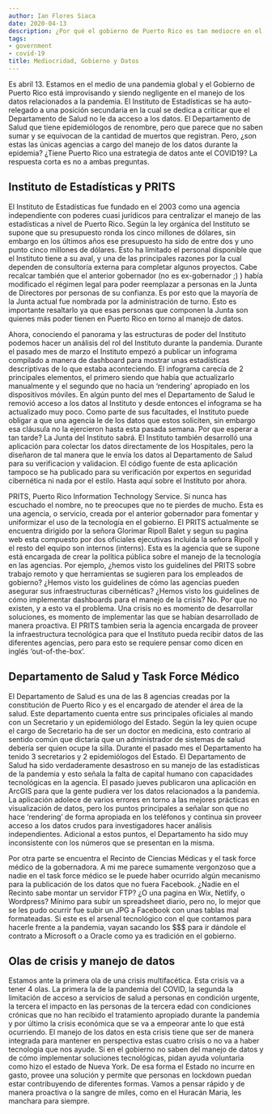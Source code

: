 ```yaml
---
author: Ian Flores Siaca
date: 2020-04-13
description: ¿Por qué el gobierno de Puerto Rico es tan mediocre en el manejo de los datos?
tags:
- government
- covid-19
title: Mediocridad, Gobierno y Datos
---
```


Es abril 13. Estamos en el medio de una pandemia global y el Gobierno de Puerto Rico está improvisando y siendo negligente en el manejo de los datos relacionados a la pandemia. El Instituto de Estadísticas se ha auto-relegado a una posición secundaria en la cual se dedica a criticar que el Departamento de Salud no le da acceso a los datos. El Departamento de Salud que tiene epidemiólogos de renombre, pero que parece que no saben sumar y se equivocan de la cantidad de muertos que registran. Pero, ¿son estas las únicas agencias a cargo del manejo de los datos durante la epidemia? ¿Tiene Puerto Rico una estrategia de datos ante el COVID19? La respuesta corta es no a ambas preguntas. 

## Instituto de Estadísticas y PRITS

El Instituto de Estadísticas fue fundado en el 2003 como una agencia independiente con poderes cuasi jurídicos para centralizar el manejo de las estadísticas a nivel de Puerto Rico. Según la ley orgánica del Instituto se supone que su presupuesto ronda los cinco millones de dólares, sin embargo en los últimos años ese presupuesto ha sido de entre dos y uno punto cinco millones de dólares. Esto ha limitado el personal disponible que el Instituto tiene a su aval, y una de las principales razones por la cual dependen de consultoría externa para completar algunos proyectos. Cabe recalcar también que el anterior gobernador (no es ex-gobernador ;) ) había modificado el régimen legal para poder reemplazar a personas en la Junta de Directores por personas de su confianza. Es por esto que la mayoría de la Junta actual fue nombrada por la administración de turno. Esto es importante resaltarlo ya que esas personas que componen la Junta son quienes más poder tienen en Puerto Rico en torno al manejo de datos.

Ahora, conociendo el panorama y las estructuras de poder del Instituto podemos hacer un análisis del rol del Instituto durante la pandemia. Durante el pasado mes de marzo el Instituto empezó a publicar un infograma compilado a manera de dashboard para mostrar unas estadísticas descriptivas de lo que estaba aconteciendo. El infograma carecía de 2 principales elementos, el primero siendo que había que actualizarlo manualmente y el segundo que no hacia un ‘rendering’ apropiado en los dispositivos móviles. En algún punto del mes el Departamento de Salud le removió acceso a los datos al Instituto y desde entonces el infograma se ha actualizado muy poco. Como parte de sus facultades, el Instituto puede obligar a que una agencia le de los datos que estos soliciten, sin embargo esa cláusula no la ejercieron hasta esta pasada semana. Por que esperar a tan tarde? La Junta del Instituto sabrá. El Instituto también desarrolló una aplicación para colectar los datos directamente de los Hospitales, pero la diseñaron de tal manera que le envía los datos al Departamento de Salud para su verificacion y validacion. El código fuente de esta aplicación tampoco se ha publicado para su verificación por expertos en seguridad cibernética ni nada por el estilo. Hasta aquí sobre el Instituto por ahora.

PRITS, Puerto Rico Information Technology Service. Si nunca has escuchado el nombre, no te preocupes que no te pierdes de mucho. Esta es una agencia, o servicio, creada por el anterior gobernador para fomentar y uniformizar el uso de la tecnología en el gobierno. El PRITS actualmente se encuentra dirigido por la señora Glorimar Ripoll Balet y segun su pagina web esta compuesto por dos oficiales ejecutivas incluida la señora Ripoll y el resto del equipo son internos (interns). Esta es la agencia que se supone está encargada de crear la política pública sobre el manejo de la tecnología en las agencias. Por ejemplo, ¿hemos visto los guidelines del PRITS sobre trabajo remoto y que herramientas se sugieren para los empleados de gobierno? ¿Hemos visto los guidelines de cómo las agencias pueden asegurar sus infraestructuras cibernéticas? ¿Hemos visto los guidelines de cómo implementar dashboards para el manejo de la crisis? No. Por que no existen, y a esto va el problema. Una crisis no es momento de desarrollar soluciones, es momento de implementar las que se habían desarrollado de manera proactiva. El PRITS tambien seria la agencia encargada de proveer la infraestructura tecnológica para que el Instituto pueda recibir datos de las diferentes agencias, pero para esto se requiere pensar como dicen en inglés ‘out-of-the-box’. 

## Departamento de Salud y Task Force Médico

El Departamento de Salud es una de las 8 agencias creadas por la constitución de Puerto Rico y es el encargado de atender el área de la salud. Este departamento cuenta entre sus principales oficiales al mando con un Secretario y un epidemiólogo del Estado. Según la ley quien ocupe el cargo de Secretario ha de ser un doctor en medicina, esto contrario al sentido común que dictaría que un administrador de sistemas de salud debería ser quien ocupe la silla. Durante el pasado mes el Departamento ha tenido 3 secretarios y 2 epidemiólogos del Estado. El Departamento de Salud ha sido verdaderamente desastroso en su manejo de las estadísticas de la pandemia y esto señala la falta de capital humano con capacidades tecnológicas en la agencia. El pasado jueves publicaron una aplicación en ArcGIS para que la gente pudiera ver los datos relacionados a la pandemia. La aplicación adolece de varios errores en torno a las mejores prácticas en visualización de datos, pero los puntos principales a señalar son que no hace ‘rendering’ de forma apropiada en los teléfonos y continua sin proveer acceso a los datos crudos para investigadores hacer análisis independientes. Adicional a estos puntos, el Departamento ha sido muy inconsistente con los números que se presentan en la misma. 

Por otra parte se encuentra el Recinto de Ciencias Médicas y el task force médico de la gobernadora. A mi me parece sumamente vergonzoso que a nadie en el task force médico se le puede haber ocurrido algún mecanismo para la publicación de los datos que no fuera Facebook. ¿Nadie en el Recinto sabe montar un servidor FTP? ¿O una pagina en Wix, Netlify, o Wordpress? Mínimo para subir un spreadsheet diario, pero no, lo mejor que se les pudo ocurrir fue subir un JPG a Facebook con unas tablas mal formateadas. Si este es el arsenal tecnológico con el que contamos para hacerle frente a la pandemia, vayan sacando los $$$ para ir dándole el contrato a Microsoft o a Oracle como ya es tradición en el gobierno.

## Olas de crisis y manejo de datos

Estamos ante la primera ola de una crisis multifacética. Esta crisis va a tener 4 olas. La primera la de la pandemia del COVID, la segunda la limitación de acceso a servicios de salud a personas en condición urgente, la tercera el impacto en las personas de la tercera edad con condiciones crónicas que no han recibido el tratamiento apropiado durante la pandemia y por último la crisis económica que se va a empeorar ante lo que está ocurriendo.  El manejo de los datos en esta crisis tiene que ser de manera integrada para mantener en perspectiva estas cuatro crisis o no va a haber tecnologia que nos ayude. Si en el gobierno no saben del manejo de datos y de cómo implementar soluciones tecnológicas, pidan ayuda voluntaria como hizo el estado de Nueva York. De esa forma el Estado no incurre en gasto, provee una solución y permite que personas en lockdown puedan estar contribuyendo de diferentes formas. Vamos a pensar rápido y de manera proactiva o la sangre de miles, como en el Huracán Maria, les manchara para siempre.
